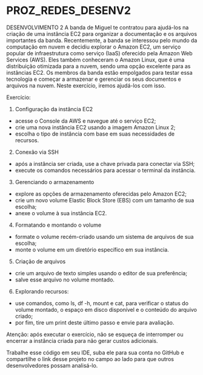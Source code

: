 # PROZ_REDES_DESENV2
DESENVOLVIMENTO 2
A banda de Miguel te contratou para ajudá-los na criação de uma instância EC2 para organizar a documentação e os arquivos importantes da banda. Recentemente, a banda se interessou pelo mundo da computação em nuvem e decidiu explorar o Amazon EC2, um serviço popular de infraestrutura como serviço (IaaS) oferecido pela Amazon Web Services (AWS). Eles também conheceram o Amazon Linux, que é uma distribuição otimizada para a nuvem, sendo uma opção excelente para as instâncias EC2. Os membros da banda estão empolgados para testar essa tecnologia e começar a armazenar e gerenciar os seus documentos e arquivos na nuvem. Neste exercício, iremos ajudá-los com isso.

Exercício:
1. Configuração da instância EC2
- acesse o Console da AWS e navegue até o serviço EC2; 
- crie uma nova instância EC2 usando a imagem Amazon Linux 2; 
- escolha o tipo de instância com base em suas necessidades de recursos. 

2. Conexão via SSH
- após a instância ser criada, use a chave privada para conectar via SSH;
- execute os comandos necessários para acessar o terminal da instância.

3. Gerenciando o armazenamento
- explore as opções de armazenamento oferecidas pelo Amazon EC2; 
- crie um novo volume Elastic Block Store (EBS) com um tamanho de sua escolha; 
- anexe o volume à sua instância EC2. 

4. Formatando e montando o volume
- formate o volume recém-criado usando um sistema de arquivos de sua escolha;
- monte o volume em um diretório específico em sua instância.

5. Criação de arquivos
- crie um arquivo de texto simples usando o editor de sua preferência;
- salve esse arquivo no volume montado.

6. Explorando recursos:
- use comandos, como ls, df -h, mount e cat, para verificar o status do volume montado, o espaço em disco disponível e o conteúdo do arquivo criado;
- por fim, tire um print deste último passo e envie para avaliação.

Atenção: após executar o exercício, não se esqueça de interromper ou encerrar a instância criada para não gerar custos adicionais.

Trabalhe esse código em seu IDE, suba ele para sua conta no GitHub e compartilhe o link desse projeto no campo ao lado para que outros desenvolvedores possam analisá-lo.
